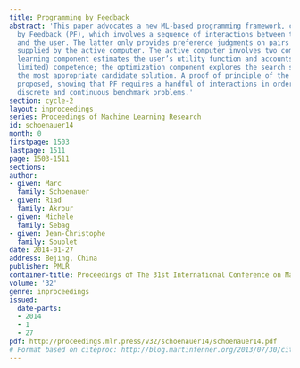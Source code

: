 ```yaml
---
title: Programming by Feedback
abstract: 'This paper advocates a new ML-based programming framework, called Programming
  by Feedback (PF), which involves a sequence of interactions between the active computer
  and the user. The latter only provides preference judgments on pairs of solutions
  supplied by the active computer. The active computer involves two components: the
  learning component estimates the user’s utility function and accounts for the user’s  (possibly
  limited) competence; the optimization component explores the search space and returns
  the most appropriate candidate solution. A proof of principle of the approach is
  proposed, showing that PF requires a handful of interactions in order to solve some
  discrete and continuous benchmark problems.'
section: cycle-2
layout: inproceedings
series: Proceedings of Machine Learning Research
id: schoenauer14
month: 0
firstpage: 1503
lastpage: 1511
page: 1503-1511
sections: 
author:
- given: Marc
  family: Schoenauer
- given: Riad
  family: Akrour
- given: Michele
  family: Sebag
- given: Jean-Christophe
  family: Souplet
date: 2014-01-27
address: Bejing, China
publisher: PMLR
container-title: Proceedings of The 31st International Conference on Machine Learning
volume: '32'
genre: inproceedings
issued:
  date-parts:
  - 2014
  - 1
  - 27
pdf: http://proceedings.mlr.press/v32/schoenauer14/schoenauer14.pdf
# Format based on citeproc: http://blog.martinfenner.org/2013/07/30/citeproc-yaml-for-bibliographies/
---
```

